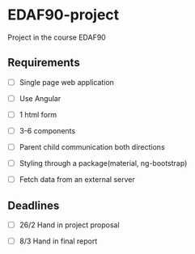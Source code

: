 # EDAF90-project
Project in the course EDAF90

## Requirements
- [ ] Single page web application
- [ ] Use Angular
- [ ] 1 html form
- [ ] 3-6 components
- [ ] Parent child communication both directions
- [ ] Styling through a package(material, ng-bootstrap)
- [ ] Fetch data from an external server


## Deadlines

- [ ] 26/2 Hand in project proposal
- [ ] 8/3 Hand in final report


